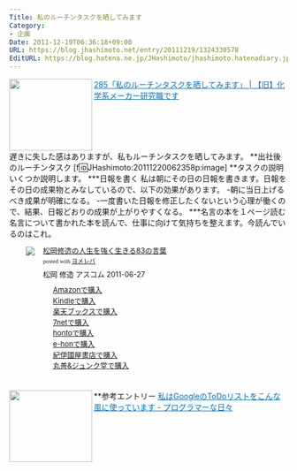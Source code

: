 ```yaml
---
Title: 私のルーチンタスクを晒してみます
Category:
- 企画
Date: 2011-12-19T06:36:18+09:00
URL: https://blog.jhashimoto.net/entry/20111219/1324330578
EditURL: https://blog.hatena.ne.jp/JHashimoto/jhashimoto.hatenadiary.jp/atom/entry/12921228815717256960
---
```


<a href="http://hama73.blog137.fc2.com/blog-entry-134.html" target="_blank"><img class="alignleft" align="left" border="0" src="http://capture.heartrails.com/150x130/shadow?http://hama73.blog137.fc2.com/blog-entry-134.html" alt="" width="150" height="130" /></a><a style="color:#0070C5;" href="http://hama73.blog137.fc2.com/blog-entry-134.html" target="_blank">285「私のルーチンタスクを晒してみます」 | 【旧】化学系メーカー研究職です</a><a href="http://b.hatena.ne.jp/entry/http://hama73.blog137.fc2.com/blog-entry-134.html" target="_blank"><img border="0" src="http://b.hatena.ne.jp/entry/image/http://hama73.blog137.fc2.com/blog-entry-134.html" alt="" /></a><br style="clear:both;" />
遅きに失した感はありますが、私もルーチンタスクを晒してみます。
**出社後のルーチンタスク
[f:id:JHashimoto:20111220062358p:image]
**タスクの説明
いくつか説明します。
***日報を書く
私は朝にその日の日報を書きます。日報をその日の成果物とみなしているので、以下の効果があります。
-朝に当日上げるべき成果が明確になる。
-一度書いた日報を修正したくないという心理が働くので、結果、日報どおりの成果が上がりやすくなる。
***名言の本を１ページ読む
名言について書かれた本を読んで、仕事に向けて気持ちを整えます。今読んでいるのはこれ。
<div class="booklink-box" style="margin-left:30px;text-align:left;padding-bottom:20px;font-size:small;/zoom: 1;overflow: hidden;"><div class="booklink-image" style="float:left;margin:0 15px 10px 0;"><a href="http://c.af.moshimo.com/af/c/click?a_id=119719&p_id=170&pc_id=185&pl_id=4062&s_v=b5Rz2P0601xu&url=http%3A%2F%2Fwww.amazon.co.jp%2Fexec%2Fobidos%2FASIN%2F4776206773%2Fref%3Dnosim" name="booklink" rel="nofollow" target="_blank"><img src="http://ecx.images-amazon.com/images/I/41BjBzVpOXL._SL160_.jpg" style="border: none;" /></a></div><div class="booklink-info" style="line-height:120%;/zoom: 1;overflow: hidden;"><div class="booklink-name" style="margin-bottom:10px;line-height:120%"><a href="http://c.af.moshimo.com/af/c/click?a_id=119719&p_id=170&pc_id=185&pl_id=4062&s_v=b5Rz2P0601xu&url=http%3A%2F%2Fwww.amazon.co.jp%2Fexec%2Fobidos%2FASIN%2F4776206773%2Fref%3Dnosim" name="booklink" rel="nofollow" target="_blank">松岡修造の人生を強く生きる83の言葉</a><div class="booklink-powered-date" style="font-size:8pt;margin-top:5px;font-family:verdana;line-height:120%">posted with <a href="http://yomereba.com" rel="nofollow" target="_blank">ヨメレバ</a></div></div><div class="booklink-detail" style="margin-bottom:5px;">松岡 修造 アスコム 2011-06-27    </div><div class="booklink-link2" style="margin-top:10px;"><div class="shoplinkamazon" style="margin-right:5px;background: url('http://img.yomereba.com/yl.gif') 0 0 no-repeat;padding: 2px 0 2px 18px;white-space: nowrap;"><a href="http://c.af.moshimo.com/af/c/click?a_id=119719&p_id=170&pc_id=185&pl_id=4062&s_v=b5Rz2P0601xu&url=http%3A%2F%2Fwww.amazon.co.jp%2Fexec%2Fobidos%2FASIN%2F4776206773%2Fref%3Dnosim" rel="nofollow" target="_blank" title="アマゾン" >Amazonで購入</a></div><div class="shoplinkkindle" style="margin-right:5px;background: url('http://img.yomereba.com/yl.gif') 0 0 no-repeat;padding: 2px 0 2px 18px;white-space: nowrap;"><a href="http://c.af.moshimo.com/af/c/click?a_id=119719&p_id=170&pc_id=185&pl_id=4062&s_v=b5Rz2P0601xu&url=http%3A%2F%2Fwww.amazon.co.jp%2Fgp%2Fsearch%3Fkeywords%3D%258F%25BC%2589%25AA%258FC%2591%25A2%2582%25CC%2590l%2590%25B6%2582%25F0%258B%25AD%2582%25AD%2590%25B6%2582%25AB%2582%25E983%2582%25CC%258C%25BE%2597t%26__mk_ja_JP%3D%2583J%2583%255E%2583J%2583i%26url%3Dnode%253D2275256051" rel="nofollow" target="_blank" >Kindleで購入</a></div><div class="shoplinkrakuten" style="margin-right:5px;background: url('http://img.yomereba.com/yl.gif') 0 -50px no-repeat;padding: 2px 0 2px 18px;white-space: nowrap;"><a href="http://c.af.moshimo.com/af/c/click?a_id=119718&p_id=56&pc_id=56&pl_id=637&s_v=b5Rz2P0601xu&url=http%3A%2F%2Fbooks.rakuten.co.jp%2Frb%2F11222934%2F" rel="nofollow" target="_blank" title="楽天ブックス" >楽天ブックスで購入</a></div><div class="shoplinkseven" style="margin-right:5px;background: url('http://img.yomereba.com/yl.gif') 0 -100px no-repeat;padding: 2px 0 2px 18px;white-space: nowrap;"><a href="http://px.a8.net/svt/ejp?a8mat=2BEXC1+3VBGC2+2N1Y+BW8O2&a8ejpredirect=http%3A%2F%2Fwww.7netshopping.jp%2Frelay%2Faffiliate%2FAnotherCompanyEntrance%2F%3FA8_PID%3Ds00000012319001%26VIEW_URL%3Dhttp%253A%252F%252Fwww.7netshopping.jp%252Fbooks%252Fsearch_result%252F%253Fctgy%253Dbooks%2526code%253D4776206773" rel="nofollow" target="_blank" title="セブンネットショッピング" >7netで購入</a></div><div class="shoplinkbk1" style="margin-right:5px;background: url('http://img.yomereba.com/yl.gif') 0 -150px no-repeat;padding: 2px 0 2px 18px;white-space: nowrap;"><a href="http://ck.jp.ap.valuecommerce.com/servlet/referral?sid=3107559&pid=882436940&vc_url=http%3A%2F%2Fhonto.jp%2Fnetstore%2Fsearch_021_104776206773.html%3Fsrchf%3D1%26srchGnrNm%3D1" target="_blank" title="bk1" >hontoで購入<img src="http://ad.jp.ap.valuecommerce.com/servlet/gifbanner?sid=3107559&pid=882436940" height="1" width="1" border="0"></a></div><div class="shoplinkehon" style="margin-right:5px;background: url('http://img.yomereba.com/yl.gif') 0 -250px no-repeat;padding: 2px 0 2px 18px;white-space: nowrap;"><a href="http://ck.jp.ap.valuecommerce.com/servlet/referral?sid=3107559&pid=882438614&vc_url=http%3A%2F%2Fwww.e-hon.ne.jp%2Fbec%2FSA%2FDetail%3FrefISBN%3D4776206773" target="_blank" title="e-hon" >e-honで購入<img src="http://ad.jp.ap.valuecommerce.com/servlet/gifbanner?sid=3107559&pid=882438614" height="1" width="1" border="0"></a></div>	  <div class="shoplinkkino" style="margin-right:5px;background: url('http://img.yomereba.com/yl.gif') 0 -350px no-repeat;padding: 2px 0 2px 18px;white-space: nowrap;"><a href="http://ck.jp.ap.valuecommerce.com/servlet/referral?sid=3107559&pid=882436944&vc_url=http%3A%2F%2Fwww.kinokuniya.co.jp%2Ff%2Fdsg-01-9784776206774" target="_blank" title="kino" >紀伊國屋書店で購入<img src="http://ad.jp.ap.valuecommerce.com/servlet/gifbanner?sid=3107559&pid=882436944" height="1" width="1" border="0"></a></div>	  <div class="shoplinkjun" style="margin-right:5px;background: url('http://img.yomereba.com/yl.gif') 0 -400px no-repeat;padding: 2px 0 2px 18px;white-space: nowrap;"><a href="http://ck.jp.ap.valuecommerce.com/servlet/referral?sid=3107559&pid=882436947&vc_url=http%3A%2F%2Fwww.junkudo.co.jp%2Fmj%2Fproducts%2Fdetail.php%3Fisbn%3D9784776206774" target="_blank" title="jun" >丸善&ジュンク堂で購入<img src="http://ad.jp.ap.valuecommerce.com/servlet/gifbanner?sid=3107559&pid=882436947" height="1" width="1" border="0"></a></div>	  	</div></div><div class="booklink-footer" style="clear: left"></div></div>

**参考エントリー
<a href="http://d.hatena.ne.jp/JHashimoto/20110119/1295492424" target="_blank" rel="nofollow"><img class="alignleft" align="left" border="0" src="http://capture.heartrails.com/150x130/shadow?http://d.hatena.ne.jp/JHashimoto/20110119/1295492424" alt="" width="150" height="130" /></a><a style="color:#0070C5;" href="http://d.hatena.ne.jp/JHashimoto/20110119/1295492424" target="_blank" rel="nofollow">私はGoogleのToDoリストをこんな風に使っています - プログラマーな日々</a><a href="http://b.hatena.ne.jp/entry/http://d.hatena.ne.jp/JHashimoto/20110119/1295492424" target="_blank"><img border="0" src="http://b.hatena.ne.jp/entry/image/http://d.hatena.ne.jp/JHashimoto/20110119/1295492424" alt="" /></a><br style="clear:both;" />
